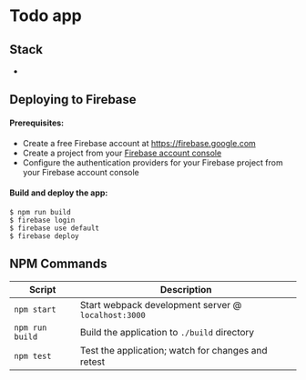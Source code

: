 # Todo app

## Stack

- 

## Deploying to Firebase
#### Prerequisites:
- Create a free Firebase account at https://firebase.google.com
- Create a project from your [Firebase account console](https://console.firebase.google.com)
- Configure the authentication providers for your Firebase project from your Firebase account console

#### Build and deploy the app:
```shell
$ npm run build
$ firebase login
$ firebase use default
$ firebase deploy
```

## NPM Commands

|Script|Description|
|---|---|
|`npm start`|Start webpack development server @ `localhost:3000`|
|`npm run build`|Build the application to `./build` directory|
|`npm test`|Test the application; watch for changes and retest|
